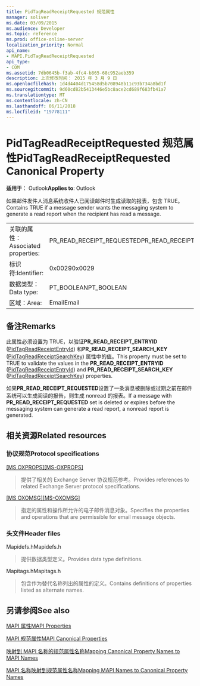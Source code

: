 ```yaml
---
title: PidTagReadReceiptRequested 规范属性
manager: soliver
ms.date: 03/09/2015
ms.audience: Developer
ms.topic: reference
ms.prod: office-online-server
localization_priority: Normal
api_name:
- MAPI.PidTagReadReceiptRequested
api_type:
- COM
ms.assetid: 7db0645b-f3ab-4fc4-b865-68c952aeb359
description: 上次修改时间： 2015 年 3 月 9 日
ms.openlocfilehash: 1d4d4404d175458d5b708948b11c93b734a8bd1f
ms.sourcegitcommit: 9d60cd82b5413446e5bc8ace2cd689f683fb41a7
ms.translationtype: MT
ms.contentlocale: zh-CN
ms.lasthandoff: 06/11/2018
ms.locfileid: "19778111"
---
```

# <a name="pidtagreadreceiptrequested-canonical-property"></a><span data-ttu-id="b9d3d-103">PidTagReadReceiptRequested 规范属性</span><span class="sxs-lookup"><span data-stu-id="b9d3d-103">PidTagReadReceiptRequested Canonical Property</span></span>

  
  
<span data-ttu-id="b9d3d-104">**适用于**： Outlook</span><span class="sxs-lookup"><span data-stu-id="b9d3d-104">**Applies to**: Outlook</span></span> 
  
<span data-ttu-id="b9d3d-105">如果邮件发件人消息系统收件人已阅读邮件时生成读取的报表，包含 TRUE。</span><span class="sxs-lookup"><span data-stu-id="b9d3d-105">Contains TRUE if a message sender wants the messaging system to generate a read report when the recipient has read a message.</span></span>
  
|||
|:-----|:-----|
|<span data-ttu-id="b9d3d-106">关联的属性：</span><span class="sxs-lookup"><span data-stu-id="b9d3d-106">Associated properties:</span></span>  <br/> |<span data-ttu-id="b9d3d-107">PR_READ_RECEIPT_REQUESTED</span><span class="sxs-lookup"><span data-stu-id="b9d3d-107">PR_READ_RECEIPT_REQUESTED</span></span>  <br/> |
|<span data-ttu-id="b9d3d-108">标识符:</span><span class="sxs-lookup"><span data-stu-id="b9d3d-108">Identifier:</span></span>  <br/> |<span data-ttu-id="b9d3d-109">0x0029</span><span class="sxs-lookup"><span data-stu-id="b9d3d-109">0x0029</span></span>  <br/> |
|<span data-ttu-id="b9d3d-110">数据类型：</span><span class="sxs-lookup"><span data-stu-id="b9d3d-110">Data type:</span></span>  <br/> |<span data-ttu-id="b9d3d-111">PT_BOOLEAN</span><span class="sxs-lookup"><span data-stu-id="b9d3d-111">PT_BOOLEAN</span></span>  <br/> |
|<span data-ttu-id="b9d3d-112">区域：</span><span class="sxs-lookup"><span data-stu-id="b9d3d-112">Area:</span></span>  <br/> |<span data-ttu-id="b9d3d-113">Email</span><span class="sxs-lookup"><span data-stu-id="b9d3d-113">Email</span></span>  <br/> |
   
## <a name="remarks"></a><span data-ttu-id="b9d3d-114">备注</span><span class="sxs-lookup"><span data-stu-id="b9d3d-114">Remarks</span></span>

<span data-ttu-id="b9d3d-115">此属性必须设置为 TRUE，以验证**PR_READ_RECEIPT_ENTRYID** ([PidTagReadReceiptEntryId](pidtagreadreceiptentryid-canonical-property.md)) 和**PR_READ_RECEIPT_SEARCH_KEY** ([PidTagReadReceiptSearchKey](pidtagreadreceiptsearchkey-canonical-property.md)) 属性中的值。</span><span class="sxs-lookup"><span data-stu-id="b9d3d-115">This property must be set to TRUE to validate the values in the **PR_READ_RECEIPT_ENTRYID** ([PidTagReadReceiptEntryId](pidtagreadreceiptentryid-canonical-property.md)) and **PR_READ_RECEIPT_SEARCH_KEY** ([PidTagReadReceiptSearchKey](pidtagreadreceiptsearchkey-canonical-property.md)) properties.</span></span>
  
<span data-ttu-id="b9d3d-116">如果**PR_READ_RECEIPT_REQUESTED**设置了一条消息被删除或过期之前在邮件系统可以生成阅读的报告，则生成 nonread 的报表。</span><span class="sxs-lookup"><span data-stu-id="b9d3d-116">If a message with **PR_READ_RECEIPT_REQUESTED** set is deleted or expires before the messaging system can generate a read report, a nonread report is generated.</span></span> 
  
## <a name="related-resources"></a><span data-ttu-id="b9d3d-117">相关资源</span><span class="sxs-lookup"><span data-stu-id="b9d3d-117">Related resources</span></span>

### <a name="protocol-specifications"></a><span data-ttu-id="b9d3d-118">协议规范</span><span class="sxs-lookup"><span data-stu-id="b9d3d-118">Protocol specifications</span></span>

<span data-ttu-id="b9d3d-119">[[MS OXPROPS]](http://msdn.microsoft.com/library/f6ab1613-aefe-447d-a49c-18217230b148%28Office.15%29.aspx)</span><span class="sxs-lookup"><span data-stu-id="b9d3d-119">[[MS-OXPROPS]](http://msdn.microsoft.com/library/f6ab1613-aefe-447d-a49c-18217230b148%28Office.15%29.aspx)</span></span>
  
> <span data-ttu-id="b9d3d-120">提供了相关的 Exchange Server 协议规范参考。</span><span class="sxs-lookup"><span data-stu-id="b9d3d-120">Provides references to related Exchange Server protocol specifications.</span></span>
    
<span data-ttu-id="b9d3d-121">[[MS OXOMSG]](http://msdn.microsoft.com/library/daa9120f-f325-4afb-a738-28f91049ab3c%28Office.15%29.aspx)</span><span class="sxs-lookup"><span data-stu-id="b9d3d-121">[[MS-OXOMSG]](http://msdn.microsoft.com/library/daa9120f-f325-4afb-a738-28f91049ab3c%28Office.15%29.aspx)</span></span>
  
> <span data-ttu-id="b9d3d-122">指定的属性和操作所允许的电子邮件消息对象。</span><span class="sxs-lookup"><span data-stu-id="b9d3d-122">Specifies the properties and operations that are permissible for email message objects.</span></span>
    
### <a name="header-files"></a><span data-ttu-id="b9d3d-123">头文件</span><span class="sxs-lookup"><span data-stu-id="b9d3d-123">Header files</span></span>

<span data-ttu-id="b9d3d-124">Mapidefs.h</span><span class="sxs-lookup"><span data-stu-id="b9d3d-124">Mapidefs.h</span></span>
  
> <span data-ttu-id="b9d3d-125">提供数据类型定义。</span><span class="sxs-lookup"><span data-stu-id="b9d3d-125">Provides data type definitions.</span></span>
    
<span data-ttu-id="b9d3d-126">Mapitags.h</span><span class="sxs-lookup"><span data-stu-id="b9d3d-126">Mapitags.h</span></span>
  
> <span data-ttu-id="b9d3d-127">包含作为替代名称列出的属性的定义。</span><span class="sxs-lookup"><span data-stu-id="b9d3d-127">Contains definitions of properties listed as alternate names.</span></span>
    
## <a name="see-also"></a><span data-ttu-id="b9d3d-128">另请参阅</span><span class="sxs-lookup"><span data-stu-id="b9d3d-128">See also</span></span>



[<span data-ttu-id="b9d3d-129">MAPI 属性</span><span class="sxs-lookup"><span data-stu-id="b9d3d-129">MAPI Properties</span></span>](mapi-properties.md)
  
[<span data-ttu-id="b9d3d-130">MAPI 规范属性</span><span class="sxs-lookup"><span data-stu-id="b9d3d-130">MAPI Canonical Properties</span></span>](mapi-canonical-properties.md)
  
[<span data-ttu-id="b9d3d-131">映射到 MAPI 名称的规范属性名称</span><span class="sxs-lookup"><span data-stu-id="b9d3d-131">Mapping Canonical Property Names to MAPI Names</span></span>](mapping-canonical-property-names-to-mapi-names.md)
  
[<span data-ttu-id="b9d3d-132">MAPI 名称映射到规范属性名称</span><span class="sxs-lookup"><span data-stu-id="b9d3d-132">Mapping MAPI Names to Canonical Property Names</span></span>](mapping-mapi-names-to-canonical-property-names.md)

